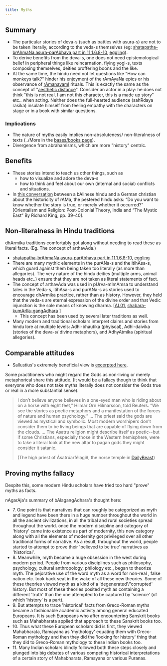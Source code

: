 ```yaml
---
title: Myths
---
```


## Summary
- The particular stories of deva-s (such as battles with asura-s) are not to be taken literally, according to the veda-s themselves (eg: [shatapatha-brAhmaNa asura-parAbhava part in 11.1.6.8-10](/vedAH_yajuH/vAjasaneyam/mAdhyandinam/shatapatha-brAhmaNam/weber-srotaH/sasvaram/11/01/6/), [eggling](/vedAH_yajuH/vAjasaneyam/mAdhyandinam/shatapatha-brAhmaNam/eggeling/11/01/6/)).
- To derive benefits from the deva-s, one does not need epistemological belief in peripheral things like reincarnation, flying yogi-s, texts composing themselves, deities proffering boons and the like.
- At the same time, the hindu need not let questions like "How can monkeys talk?" hinder his enjoyment of the rAmAyaNa epics or his observance of [rAmanavamI](http://en.wikipedia.org/wiki/Rama_Navami) rituals. This is exactly the same as the concept of "[aesthetic distance](http://en.wikipedia.org/wiki/Aesthetic_distance)". Consider an actor in a play: he does not think "this is not real, I am not this character, this is a made up story" etc.. when acting. Neither does the full-hearted audience (sahRdaya rasika) insulate himself from feeling empathy with the characters on stage or in a book with similar questions.

### Implications
- The nature of myths easily implies non-absoluteness/ non-literalness of texts (../More in the [bases/books page](../../bases/books/non-absoluteness/)).
- Divergence from abrahamisms, which are more "history" centric.

## Benefits
- These stories intend to teach us other things, such as
  - how to visualize and adore the deva-s
  - how to think and feel about our own (internal and social) conflicts and situations.
- In [this conversation](http://musingsofhh.wordpress.com/2012/09/23/german-christian-in-dialogue-with-balinese-on-ramayanas-historicity/) between a bAlinese hindu and a German christian about the historicity of rAMa, the pestered hindu asks: “Do you want to know whether the story is true, or merely whether it occurred?” \[Orientalism and Religion: Post-Colonial Theory, India and “The Mystic East” By Richard King, pp. 39-40\].      

## Non-literalness in Hindu traditions
dhArmika traditions comfortably got along without needing to read these as literal facts. (Eg. The concept of arthavAda.)

- [shatapatha-brAhmaNa asura-parAbhava part in 11.1.6.8-10](/vedAH_yajuH/vAjasaneyam/mAdhyandinam/shatapatha-brAhmaNam/vishvAsa-prastutiH/11/01/6/), [eggling](/vedAH_yajuH/vAjasaneyam/mAdhyandinam/shatapatha-brAhmaNam/eggeling/11/01/6/)
- There are many mythic elements in the purANa-s and the itihAsa-s, which guard against them being taken too literally (as more than allegories). The very nature of the hindu deities (multiple arms, animal heads etc..) ensure that they are not taken as literal statements of fact.
- The concept of arthavAda was used in pUrva-mImAmsa to understand tales in the Veda-s, itihAsa-s and purANa-s as stories used to encourage dhArmika practice, rather than as history. However, they held that the veda-s are eternal expression of the divine order and that Vedic injunction is the sole means of knowing dharma. \[[AL01](http://www.advaita-vedanta.org/archives/advaita-l/2004-September/013449.html), [shabara-kumArIla-gangAdhara](https://archive.org/stream/slokavartika015341mbp#page/n429/mode/2up) \]
  - This concept has been used by several later traditions as well.
- Many modern and traditional scholars interpret claims and stories from hindu lore at multiple levels: Adhi-bhautika (phyiscal), Adhi-daivika (stories of the deva-s/ divine metaphors), and AdhyAtmika (spiritual allegories).

## Comparable attitudes

- Sallustius's extremely beneficial view is [excerpted here](../../darshanam/platonism/sallustius/).

Some practitioners who might regard the Gods as non-living or merely metaphorical share this attitude. (It would be a fallacy though to think that everyone who does not take myths literally does not consider the Gods true or real in a more substantial sense).

> I don’t believe anyone believes in a one-eyed man who is riding about on a horse with eight feet,” Hilmar Örn Hilmarsson, told Reuters. “We see the stories as poetic metaphors and a manifestation of the forces of nature and human psychology.” ... The priest said the gods are viewed as mystical and symbolic. Most modern worshipers don’t consider them to be living beings that are capable of flying down from the clouds. ... The Asatru religion might describe itself as poetic--but if some Christians, especially those in the Western hemisphere, were to take a literal look at the new altar to pagan gods they might consider it satanic.
>
> (The high priest of Ásatrúarfélagið, the norse temple in [DailyBeast](http://www.thedailybeast.com/articles/2015/02/05/why-iceland-is-building-a-temple-to-its-pagan-gods.html))

## Proving myths fallacy
Despite this, some modern Hindu scholars have tried too hard "prove" myths as facts. 

nAgarAja's summary of bAlagangAdhara's thought here:

- 7\. One point is that narratives that can roughly be categorized as myth and legend have been there in a huge number throughout the world in all the ancient civilizations, in all the tribal and rural societies spread throughout the world. once the modern discipline and  category of 'history' came into existence as part of modernity, this new category along with all the elements of modernity got privileged over all other traditional forms of narrative. As a result, throughout the world, people started to attempt to prove their 'believed to be true' narratives as 'historical'.
- 8\. Meanwhile, myth became a huge obsession in the west during modern period. People from various disciplines such as philosophy, psychology, cultural anthropology, philology etc., began to theorize myth. The pejorative use of the word myth as a word for non-real , false nation etc. took back seat in the wake of all these new theories. Some of these theories viewed myth as a kind of a 'degenerated'/'corrupted' history. But most of these theories posited myth as containing a different 'truth' than the one attempted to be captured by 'science' (of which 'history' is a part).
- 9\. But attempts to trace 'historical' facts from Greco-Roman myths became a fashionable academic activity among general educated Europeans. It is such Europeans who after encountering Sanskrit books such as Mahabharata applied that approach to these Sanskrit books too.
- 10\. Thus what these European scholars did is first, they viewed Mahabharata, Ramayana as 'mythology' equating them with Greco-Roman mythology and then they did the 'looking for history' thing that they did to Greco-Roman mythology to these Indian books too.
- 11\. Many Indian scholars blindly followed both these steps closely and plunged into big debates of various competing historical interpretations of a certain story of Mahabharata, Ramayana or various Puranas.
